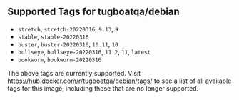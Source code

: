 ## Supported Tags for tugboatqa/debian

* `stretch`, `stretch-20220316`, `9.13`, `9`
* `stable`, `stable-20220316`
* `buster`, `buster-20220316`, `10.11`, `10`
* `bullseye`, `bullseye-20220316`, `11.2`, `11`, `latest`
* `bookworm`, `bookworm-20220316`

The above tags are currently supported. Visit https://hub.docker.com/r/tugboatqa/debian/tags/ to see a list of all available tags for this image, including those that are no longer supported.
